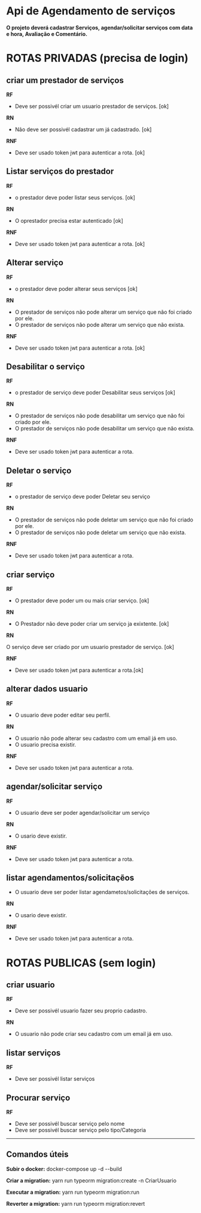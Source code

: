# Api de Agendamento de serviços

**O projeto deverá cadastrar Serviços, agendar/solicitar serviços com data e hora, Avaliação e Comentário.**


# ROTAS PRIVADAS (precisa de login)

## criar um prestador de serviços

**RF**

* Deve ser possivél criar um usuario prestador de serviços. [ok]

**RN**

* Não deve ser possivél cadastrar um já cadastrado. [ok]

**RNF**

* Deve ser usado token jwt para autenticar a rota. [ok]


## Listar serviços do prestador

**RF** 

* o prestador deve poder listar seus serviços. [ok]


**RN**

* O oprestador precisa estar autenticado  [ok]

**RNF**

* Deve ser usado token jwt para autenticar a rota. [ok]


## Alterar serviço

**RF** 

* o prestador deve poder alterar seus serviços [ok]


**RN**

* O prestador de serviços não pode alterar um serviço que não foi criado por ele. 
* O prestador de serviços não pode alterar um serviço que não exista. 



**RNF**

* Deve ser usado token jwt para autenticar a rota. [ok]


## Desabilitar o serviço

**RF**

* o prestador de serviço deve poder Desabilitar seus serviços [ok]

**RN**

* O prestador de serviços não pode desabilitar um serviço que não foi criado por ele.
* O prestador de serviços não pode desabilitar um serviço que não exista.


**RNF**

* Deve ser usado token jwt para autenticar a rota.


## Deletar o serviço

**RF**

* o prestador de serviço deve poder Deletar seu serviço


**RN**

* O prestador de serviços não pode deletar um serviço que não foi criado por ele.
* O prestador de serviços não pode deletar um serviço que não exista.


**RNF**

* Deve ser usado token jwt para autenticar a rota.


## criar serviço

**RF**

* O prestador deve poder um ou mais criar serviço. [ok]


**RN**

* O Prestador não deve poder criar um serviço ja exixtente. [ok] 


**RN**

O serviço deve ser criado por um usuario prestador de serviço. [ok]

**RNF**

* Deve ser usado token jwt para autenticar a rota.[ok]


## alterar dados usuario

**RF**

* O usuario deve poder editar seu  perfil.

**RN**

* O usuario não pode alterar seu cadastro com um email já em uso.
* O usuario precisa existir.


**RNF**

* Deve ser usado token jwt para autenticar a rota.


## agendar/solicitar serviço

**RF**

* O usuario deve ser poder agendar/solicitar um serviço


**RN**

* O usario deve existir.


**RNF**

* Deve ser usado token jwt para autenticar a rota.


## listar agendamentos/solicitaçẽos

* O usuario deve ser poder listar agendametos/solicitações de serviços.


**RN**

* O usario deve existir.


**RNF**

* Deve ser usado token jwt para autenticar a rota.



# ROTAS PUBLICAS (sem login)

## criar usuario 

**RF**

* Deve ser possivél usuario fazer seu proprio cadastro.


**RN**

* O usuario não pode criar seu cadastro com um email já em uso.



## listar serviços 

**RF**

* Deve ser possivél listar serviços


##  Procurar serviço

**RF**

* Deve ser possivél buscar serviço pelo nome 
* Deve ser possivél buscar serviço pelo tipo/Categoria

----------------------------------------------------------------

## Comandos úteis

**Subir o docker:**
docker-compose up -d --build

**Criar a migration:**
yarn run typeorm migration:create -n CriarUsuario

**Executar a migration:**
yarn run typeorm migration:run

**Reverter a migration:**
yarn run typeorm migration:revert
